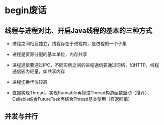 # begin废话

## 线程与进程对比、开启Java线程的基本的三种方式

- 进程之间相互独立，线程存在于进程内，是进程的一个子集

- 进程是资源分配的基本单位，内存共享
- 进程通信要通过IPC，不同实例之间的进程通信要通过网络，如HTTP，线程通信较为轻量，如共享内存
- 进程切换代价较高
- 直接实现Thread，实现Runnable再抛进Thread构造函数启动（推荐）、Callable结合FutureTask再结合Thread基类使用（有返回值）

## 并发与并行





